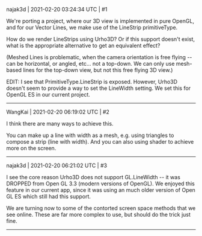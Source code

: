 najak3d | 2021-02-20 03:24:34 UTC | #1

We're porting a project, where our 3D view is implemented in pure OpenGL, and for our Vector Lines, we make use of the LineStrip primitiveType.

How do we render LineStrips using Urho3D?  Or if this support doesn't exist, what is the appropriate alternative to get an equivalent effect?

(Meshed Lines is problematic, when the camera orientation is free flying -- can be horizontal, or angled, etc... not a top-down.   We can only use mesh-based lines for the top-down view, but not this free flying 3D view.)

EDIT:  I see that PrimitiveType.LineStrip is exposed.   However, Urho3D doesn't seem to provide a way to set the LineWidth setting.   We set this for OpenGL ES in our current project.

-------------------------

WangKai | 2021-02-20 06:19:02 UTC | #2

I think there are many ways to achieve this. 

You can make up a line with width as a mesh, e.g. using triangles to compose a strip (line with width). And you can also using shader to achieve more on the screen.

-------------------------

najak3d | 2021-02-20 06:21:02 UTC | #3

I see the core reason Urho3D does not support GL.LineWidth -- it was DROPPED from Open GL 3.3 (modern versions of OpenGL).   We enjoyed this feature in our current app, since it was using an much older version of Open GL ES which still had this support.

We are turning now to some of the contorted screen space methods that we see online.  These are far more complex to use, but should do the trick just fine.

-------------------------


